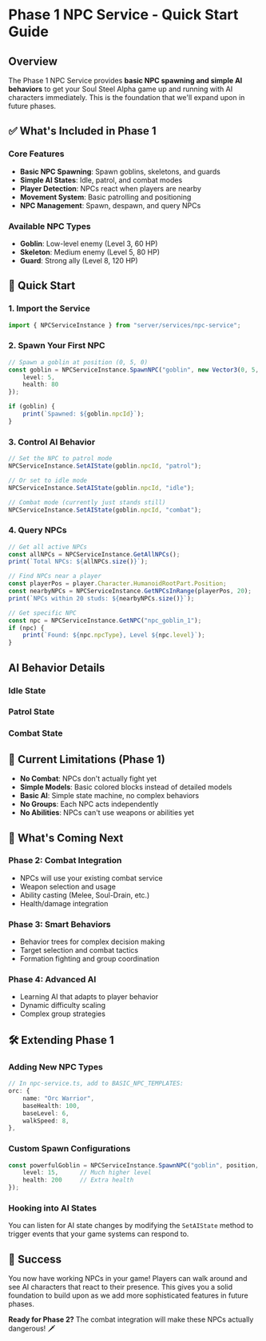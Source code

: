 # Phase 1 NPC Service - Quick Start Guide

## Overview

The Phase 1 NPC Service provides **basic NPC spawning and simple AI behaviors** to get your Soul Steel Alpha game up and running with AI characters immediately. This is the foundation that we'll expand upon in future phases.

## ✅ What's Included in Phase 1

### Core Features
- **Basic NPC Spawning**: Spawn goblins, skeletons, and guards
- **Simple AI States**: Idle, patrol, and combat modes
- **Player Detection**: NPCs react when players are nearby
- **Movement System**: Basic patrolling and positioning
- **NPC Management**: Spawn, despawn, and query NPCs

### Available NPC Types
- **Goblin**: Low-level enemy (Level 3, 60 HP)
- **Skeleton**: Medium enemy (Level 5, 80 HP)  
- **Guard**: Strong ally (Level 8, 120 HP)

## 🚀 Quick Start

### 1. Import the Service
```typescript
import { NPCServiceInstance } from "server/services/npc-service";
```

### 2. Spawn Your First NPC
```typescript
// Spawn a goblin at position (0, 5, 0)
const goblin = NPCServiceInstance.SpawnNPC("goblin", new Vector3(0, 5, 0), {
    level: 5,
    health: 80
});

if (goblin) {
    print(`Spawned: ${goblin.npcId}`);
}
```

### 3. Control AI Behavior
```typescript
// Set the NPC to patrol mode
NPCServiceInstance.SetAIState(goblin.npcId, "patrol");

// Or set to idle mode
NPCServiceInstance.SetAIState(goblin.npcId, "idle");

// Combat mode (currently just stands still)
NPCServiceInstance.SetAIState(goblin.npcId, "combat");
```

### 4. Query NPCs
```typescript
// Get all active NPCs
const allNPCs = NPCServiceInstance.GetAllNPCs();
print(`Total NPCs: ${allNPCs.size()}`);

// Find NPCs near a player
const playerPos = player.Character.HumanoidRootPart.Position;
const nearbyNPCs = NPCServiceInstance.GetNPCsInRange(playerPos, 20);
print(`NPCs within 20 studs: ${nearbyNPCs.size()}`);

// Get specific NPC
const npc = NPCServiceInstance.GetNPC("npc_goblin_1");
if (npc) {
    print(`Found: ${npc.npcType}, Level ${npc.level}`);
}
```

## AI Behavior Details

### Idle State

### Patrol State

### Combat State

## 🔧 Current Limitations (Phase 1)

- **No Combat**: NPCs don't actually fight yet
- **Simple Models**: Basic colored blocks instead of detailed models
- **Basic AI**: Simple state machine, no complex behaviors
- **No Groups**: Each NPC acts independently
- **No Abilities**: NPCs can't use weapons or abilities yet

## 🚀 What's Coming Next

### Phase 2: Combat Integration

- NPCs will use your existing combat service
- Weapon selection and usage
- Ability casting (Melee, Soul-Drain, etc.)
- Health/damage integration

### Phase 3: Smart Behaviors

- Behavior trees for complex decision making
- Target selection and combat tactics
- Formation fighting and group coordination

### Phase 4: Advanced AI

- Learning AI that adapts to player behavior
- Dynamic difficulty scaling
- Complex group strategies

## 🛠️ Extending Phase 1

### Adding New NPC Types

```typescript
// In npc-service.ts, add to BASIC_NPC_TEMPLATES:
orc: {
    name: "Orc Warrior",
    baseHealth: 100,
    baseLevel: 6,
    walkSpeed: 8,
},
```

### Custom Spawn Configurations

```typescript
const powerfulGoblin = NPCServiceInstance.SpawnNPC("goblin", position, {
    level: 15,      // Much higher level
    health: 200     // Extra health
});
```

### Hooking into AI States

You can listen for AI state changes by modifying the `SetAIState` method to trigger events that your game systems can respond to.

## 🎉 Success

You now have working NPCs in your game! Players can walk around and see AI characters that react to their presence. This gives you a solid foundation to build upon as we add more sophisticated features in future phases.

**Ready for Phase 2?** The combat integration will make these NPCs actually dangerous! 🗡️
